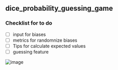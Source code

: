 ## dice_probability_guessing_game
### Checklist for to do
- [ ] input for biases
- [ ] metrics for randomnize biases
- [ ] Tips for calculate expected values
- [ ] guessing feature

![image](https://user-images.githubusercontent.com/77596290/216781104-38dd5cbb-ea15-4760-b3a8-31ec10de0cfb.png)
